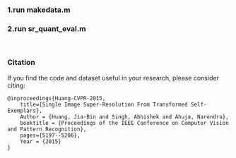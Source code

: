 ### 1.run makedata.m
### 2.run sr_quant_eval.m 
<br/>

### Citation

If you find the code and dataset useful in your research, please consider citing:

    @inproceedings{Huang-CVPR-2015,
        title={Single Image Super-Resolution From Transformed Self-Exemplars},
        Author = {Huang, Jia-Bin and Singh, Abhishek and Ahuja, Narendra},
        booktitle = {Proceedings of the IEEE Conference on Computer Vision and Pattern Recognition},
        pages={5197--5206},
        Year = {2015}
    }
